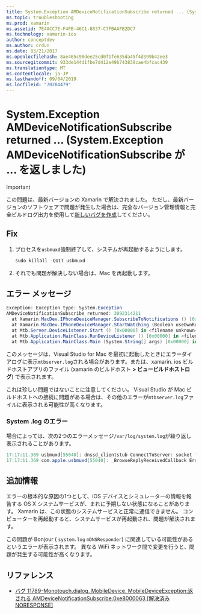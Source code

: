 ```yaml
---
title: System.Exception AMDeviceNotificationSubscribe returned ... (System.Exception AMDeviceNotificationSubscribe が ... を返しました)
ms.topic: troubleshooting
ms.prod: xamarin
ms.assetid: 7E4ACC7E-F4FB-46C1-8837-C7FBAAFB2DC7
ms.technology: xamarin-ios
author: conceptdev
ms.author: crdun
ms.date: 03/21/2017
ms.openlocfilehash: 8ae465c98dee25cd0f1fe635da45f4d399b42ee3
ms.sourcegitcommit: 933de144d1fbe7d412e49b743839cae4bfcac439
ms.translationtype: MT
ms.contentlocale: ja-JP
ms.lasthandoff: 09/04/2019
ms.locfileid: "70284479"
---
```

# <a name="systemexception-amdevicenotificationsubscribe-returned-"></a>System.Exception AMDeviceNotificationSubscribe returned ... (System.Exception AMDeviceNotificationSubscribe が ... を返しました)

> [!IMPORTANT]
> この問題は、最新バージョンの Xamarin で解決されました。 ただし、最新バージョンのソフトウェアで問題が発生した場合は、完全なバージョン管理情報と完全ビルドログ出力を使用して[新しいバグを作成](~/cross-platform/troubleshooting/questions/howto-file-bug.md)してください。


## <a name="fix"></a>Fix

1. プロセスを`usbmuxd`強制終了して、システムが再起動するようにします。

    ```csharp
    sudo killall -QUIT usbmuxd
    ```

2. それでも問題が解決しない場合は、Mac を再起動します。

## <a name="error-message"></a>エラー メッセージ

```csharp
Exception: Exception type: System.Exception
AMDeviceNotificationSubscribe returned: 3892314211
  at Xamarin.MacDev.IPhoneDeviceManager.SubscribeToNotifications () [0x00000] in <filename unknown="">:0
  at Xamarin.MacDev.IPhoneDeviceManager.StartWatching (Boolean useOwnRunloop) [0x00000] in <filename unknown="">:0
  at Mtb.Server.DeviceListener.Start () [0x00000] in <filename unknown="">:0
  at Mtb.Application.MainClass.RunDeviceListener () [0x00000] in <filename unknown="">:0
  at Mtb.Application.MainClass.Main (System.String[] args) [0x00000] in <filename unknown="">:0
```

このメッセージは、Visual Studio for Mac を最初に起動したときにエラーダイアログに表示`mtbserver.log`される場合があります。または、xamarin. ios ビルドホストアプリのファイル (xamarin のビルドホスト **> ビュービルドホストログ**) で表示されます。

これは珍しい問題ではないことに注意してください。 Visual Studio が Mac ビルドホストへの接続に問題がある場合は、その他のエラーが`mtbserver.log`ファイルに表示される可能性が高くなります。

### <a name="errors-in-systemlog"></a>System .log のエラー

場合によっては、次の2つのエラーメッセージ`/var/log/system.log`が繰り返し表示されることがあります。

```csharp
17:17:11.369 usbmuxd[55040]: dnssd_clientstub ConnectToServer: socket failed 24 Too many open files
17:17:11.369 com.apple.usbmuxd[55040]: _BrowseReplyReceivedCallback Error doing DNSServiceResolve(): -65539
```

## <a name="additional-information"></a>追加情報

エラーの根本的な原因の1つとして、iOS デバイスとシミュレーターの情報を報告する OS X システムサービスが、まれに予期しない状態になることがあります。 Xamarin は、この状態のシステムサービスと正常に通信できません。 コンピューターを再起動すると、システムサービスが再起動され、問題が解決されます。

この問題が Bonjour ( `system.log` `mDNSResponder`) に関連している可能性があるというエラーが表示されます。 異なる WiFi ネットワーク間で変更を行うと、問題が発生する可能性が高くなります。

## <a name="references"></a>リファレンス

* [バグ 11789-Monotouch.dialog. MobileDevice. MobileDeviceException:返される AMDeviceNotificationSubscribe:0xe8000063 [解決済み NORESPONSE]](https://bugzilla.xamarin.com/show_bug.cgi?id=11789)
